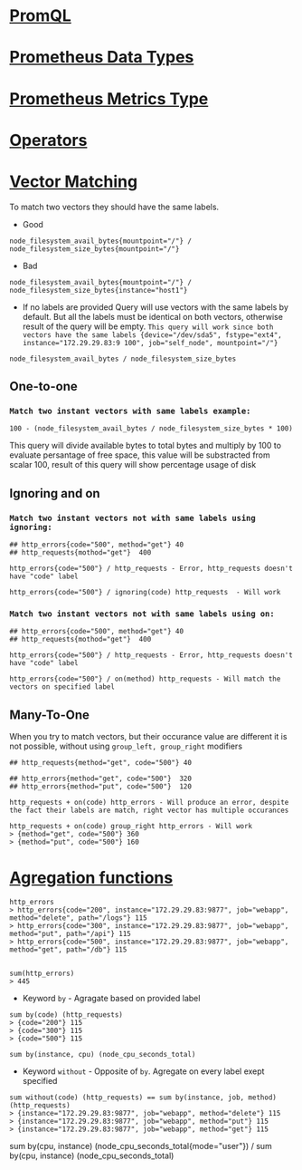 # [PromQL](https://prometheus.io/docs/prometheus/latest/querying/basics/)

# [Prometheus Data Types](https://prometheus.io/docs/prometheus/latest/querying/basics/#expression-language-data-types)
# [Prometheus Metrics Type](https://prometheus.io/docs/concepts/metric_types/)
# [Operators](https://prometheus.io/docs/prometheus/latest/querying/operators/) 

#  [Vector Matching](https://prometheus.io/docs/prometheus/latest/querying/operators/#vector-matching)

To match two vectors they should have the same labels.
- Good
```
node_filesystem_avail_bytes{mountpoint="/"} / node_filesystem_size_bytes{mountpoint="/"} 
```
- Bad
```
node_filesystem_avail_bytes{mountpoint="/"} / node_filesystem_size_bytes{instance="host1"} 
```
- If no labels are provided Query will use vectors with the same labels by default. But all the labels must be identical on both vectors, otherwise result of the query will be empty. 
`This query will work since both vectors have the same labels {device="/dev/sda5", fstype="ext4", instance="172.29.29.83:9 100", job="self_node", mountpoint="/"}`
```
node_filesystem_avail_bytes / node_filesystem_size_bytes
```
## One-to-one 
### `Match two instant vectors with same labels example:`
```
100 - (node_filesystem_avail_bytes / node_filesystem_size_bytes * 100)
```
This query will divide available bytes to total bytes and multiply by 100 to evaluate persantage of free space, this value will be substracted from scalar 100, result of this query will show percentage usage of disk

## Ignoring and on 
### `Match two instant vectors not with same labels using ignoring:`
```
## http_errors{code="500", method="get"} 40
## http_requests{mothod="get"}  400

http_errors{code="500"} / http_requests - Error, http_requests doesn't have "code" label

http_errors{code="500"} / ignoring(code) http_requests  - Will work
```
### `Match two instant vectors not with same labels using on:`

```
## http_errors{code="500", method="get"} 40
## http_requests{mothod="get"}  400

http_errors{code="500"} / http_requests - Error, http_requests doesn't have "code" label

http_errors{code="500"} / on(method) http_requests - Will match the vectors on specified label
```

## Many-To-One
When you try to match vectors, but their occurance value are different it is not possible, without using `group_left, group_right` modifiers
```
## http_requests{method="get", code="500"} 40

## http_errors{method="get", code="500"}  320
## http_errors{method="put", code="500"}  120

http_requests + on(code) http_errors - Will produce an error, despite the fact their labels are match, right vector has multiple occurances

http_requests + on(code) group_right http_errors - Will work
> {method="get", code="500"} 360
> {method="put", code="500"} 160
```

# [Agregation functions](https://prometheus.io/docs/prometheus/latest/querying/functions/)
```
http_errors
> http_errors{code="200", instance="172.29.29.83:9877", job="webapp", method="delete", path="/logs"} 115
> http_errors{code="300", instance="172.29.29.83:9877", job="webapp", method="put", path="/api"} 115
> http_errors{code="500", instance="172.29.29.83:9877", job="webapp", method="get", path="/db"} 115


sum(http_errors)
> 445
```
- Keyword `by` - Agragate based on provided label
```
sum by(code) (http_requests)
> {code="200"} 115
> {code="300"} 115
> {code="500"} 115

sum by(instance, cpu) (node_cpu_seconds_total)
```

- Keyword `without` - Opposite of `by`. Agregate on every label exept specified
```
sum without(code) (http_requests) == sum by(instance, job, method) (http_requests)
> {instance="172.29.29.83:9877", job="webapp", method="delete"} 115
> {instance="172.29.29.83:9877", job="webapp", method="put"} 115
> {instance="172.29.29.83:9877", job="webapp", method="get"} 115
```

sum by(cpu, instance) (node_cpu_seconds_total{mode="user"}) / sum by(cpu, instance) (node_cpu_seconds_total)